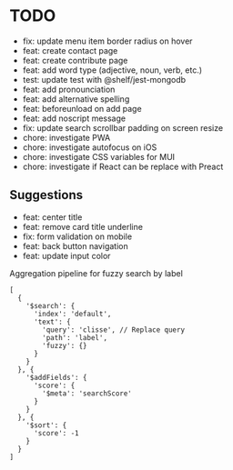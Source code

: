# TODO

- fix: update menu item border radius on hover
- feat: create contact page
- feat: create contribute page
- feat: add word type (adjective, noun, verb, etc.)
- test: update test with @shelf/jest-mongodb
- feat: add pronounciation
- feat: add alternative spelling
- feat: beforeunload on add page
- feat: add noscript message
- fix: update search scrollbar padding on screen resize
- chore: investigate PWA
- chore: investigate autofocus on iOS
- chore: investigate CSS variables for MUI
- chore: investigate if React can be replace with Preact

## Suggestions

- feat: center title
- feat: remove card title underline
- fix: form validation on mobile
- feat: back button navigation
- feat: update input color

Aggregation pipeline for fuzzy search by label

```
[
  {
    '$search': {
      'index': 'default', 
      'text': {
        'query': 'clisse', // Replace query 
        'path': 'label', 
        'fuzzy': {}
      }
    }
  }, {
    '$addFields': {
      'score': {
        '$meta': 'searchScore'
      }
    }
  }, {
    '$sort': {
      'score': -1
    }
  }
]
```
